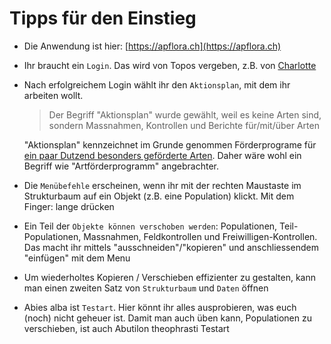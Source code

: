 # Tipps für den Einstieg

* Die Anwendung ist hier: [https://apflora.ch](https://apflora.ch)

* Ihr braucht ein `Login`. Das wird von Topos vergeben, z.B. von [Charlotte](mailto:salzmann@toposmm.ch)

* Nach erfolgreichem Login wählt ihr den `Aktionsplan`, mit dem ihr arbeiten wollt.

    > Der Begriff "Aktionsplan" wurde gewählt, weil es keine Arten sind, sondern Massnahmen, Kontrollen und Berichte für/mit/über Arten
    
    "Aktionsplan" kennzeichnet im Grunde genommen Förderprograme für [ein paar Dutzend besonders geförderte Arten](http://www.aln.zh.ch/internet/baudirektion/aln/de/naturschutz/artenfoerderung/ap_fl.html). Daher wäre wohl ein Begriff wie "Artförderprogramm" angebrachter.
    
* Die `Menübefehle` erscheinen, wenn ihr mit der rechten Maustaste im Strukturbaum auf ein Objekt (z.B. eine Population) klickt. Mit dem Finger: lange drücken

* Ein Teil der `Objekte können verschoben werden`: Populationen, Teil-Populationen, Massnahmen, Feldkontrollen und Freiwilligen-Kontrollen. Das macht ihr mittels "ausschneiden"/"kopieren" und anschliessendem "einfügen" mit dem Menu

* Um wiederholtes Kopieren / Verschieben effizienter zu gestalten, kann man einen zweiten Satz von `Strukturbaum` und `Daten` öffnen

* Abies alba ist `Testart`. Hier könnt ihr alles ausprobieren, was euch (noch) nicht geheuer ist. Damit man auch üben kann, Populationen zu verschieben, ist auch Abutilon theophrasti Testart